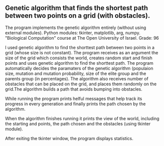 Genetic algorithm that finds the shortest path between two points on a grid (with obstacles).
---------------------------------------------------------------------------------------------
The program implements the genetic algorithm entirely (without using external modules).
Python modules: tkinter, matplotlib, arg, numpy.
"Biological Computation" course at The Open University of Israel.
Grade: 96

I used genetic algorithm to find the shorttest path between two points in a grid (whose size is not constant).
The program receives as an argument the size of the grid which consists the world, creates random start and finish points and uses genetic algorithm to find the shorttest path.
The program automatically decides the paramaters of the genetic algorithm (populaion size, mutation and mutation probability, size of the elite group and the parents group (in percentages).
The algorithm also receives number of obstacles that can be placed on the grid, and places them randomly on the grid.The algorithm builds a path that avoids bumping into obstacles.

While running the program prints helful messages that help track its progress in every generation and finally prints the path chosen by the algorithm.

When the algorithm finishes running it prints the view of the world, including the starting and points, the path chosen and the obstacles (using tkinter module).

After exiting the tkinter window, the program displays statistics.
